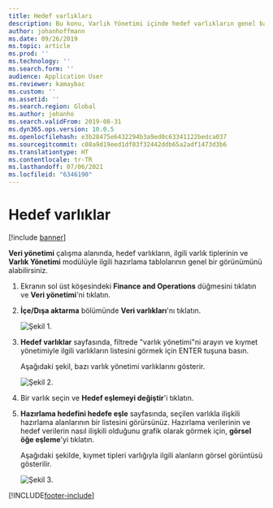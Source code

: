 ```yaml
---
title: Hedef varlıkları
description: Bu konu, Varlık Yönetimi içinde hedef varlıkların genel bakışını almayı anlatır.
author: johanhoffmann
ms.date: 09/26/2019
ms.topic: article
ms.prod: ''
ms.technology: ''
ms.search.form: ''
audience: Application User
ms.reviewer: kamaybac
ms.custom: ''
ms.assetid: ''
ms.search.region: Global
ms.author: johanho
ms.search.validFrom: 2019-08-31
ms.dyn365.ops.version: 10.0.5
ms.openlocfilehash: e3b28475e6432294b3a9ed0c63341122bedca037
ms.sourcegitcommit: c08a9d19eed1df03f32442ddb65a2adf1473d3b6
ms.translationtype: HT
ms.contentlocale: tr-TR
ms.lasthandoff: 07/06/2021
ms.locfileid: "6346190"
---
```

# <a name="target-entities"></a>Hedef varlıklar

[!include [banner](../../includes/banner.md)]

 

**Veri yönetimi** çalışma alanında, hedef varlıkların, ilgili varlık tiplerinin ve **Varlık Yönetimi** modülüyle ilgili hazırlama tablolarının genel bir görünümünü alabilirsiniz. 

1. Ekranın sol üst köşesindeki **Finance and Operations** düğmesini tıklatın ve **Veri yönetimi**'ni tıklatın.

2. **İçe/Dışa aktarma** bölümünde **Veri varlıkları**'nı tıklatın. 

    ![Şekil 1.](media/01-data-management.png)

3. **Hedef varlıklar** sayfasında, filtrede "varlık yönetimi"ni arayın ve kıymet yönetimiyle ilgili varlıkların listesini görmek için ENTER tuşuna basın.

    Aşağıdaki şekil, bazı varlık yönetimi varlıklarını gösterir.

   ![Şekil 2.](media/02-data-management.png)

4. Bir varlık seçin ve **Hedef eşlemeyi değiştir**'i tıklatın.

5. **Hazırlama hedefini hedefe eşle** sayfasında, seçilen varlıkla ilişkili hazırlama alanlarının bir listesini görürsünüz. Hazırlama verilerinin ve hedef verilerin nasıl ilişkili olduğunu grafik olarak görmek için, **görsel öğe eşleme**'yi tıklatın. 

    Aşağıdaki şekilde, kıymet tipleri varlığıyla ilgili alanların görsel görüntüsü gösterilir.

    ![Şekil 3.](media/03-data-management.png)



[!INCLUDE[footer-include](../../../includes/footer-banner.md)]